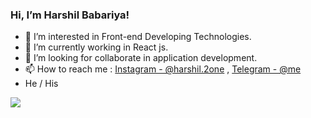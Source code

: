 ### Hi, I’m Harshil Babariya!
- 👀 I’m interested in Front-end Developing Technologies.
- 🌱 I’m currently working in React js.
- 💞️ I’m looking for collaborate in application development.
- 📫 How to reach me : [Instagram - @harshil.2one](https://www.instagram.com/harshil.2one/) , [Telegram - @me](https://t.me/harshilbabariya01)
- He / His


<img src="https://github-readme-stats.vercel.app/api?username=HarshilBabariya&&show_icons=true&title_color=151515&icon_color=bgrb12&text_color=000000">
